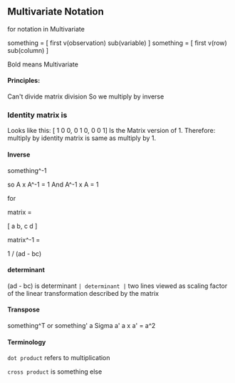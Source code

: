 ## Multivariate Notation

for notation in Multivariate

something  = [ first v(observation) sub(variable) ]
something  = [ first v(row) sub(column) ]



Bold means Multivariate

#### Principles:
Can't divide matrix division
So we multiply by inverse

### Identity matrix is 

Looks like this:
[ 1 0 0, 
  0 1 0,
  0 0 1]
Is the Matrix version of 1.
Therefore: multiply by identity matrix is same as multiply by 1.

#### Inverse
something^-1

so A x A^-1 = 1
And A^-1 x A = 1

for 

matrix = 

[ a b, 
  c d ]

matrix^-1 = 

1 / (ad - bc)

#### determinant
(ad - bc) is determinant
`| determinant |` two lines
viewed as scaling factor of the linear transformation described by the matrix

#### Transpose
something^T or something'
a Sigma a'
a x a' = a^2

#### Terminology

`dot product` refers to multiplication

`cross product` is something else

